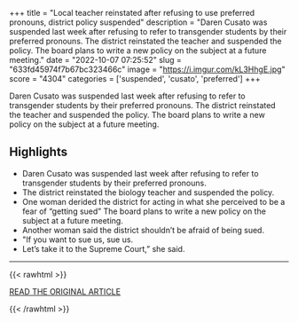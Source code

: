 +++
title = "Local teacher reinstated after refusing to use preferred pronouns, district policy suspended"
description = "Daren Cusato was suspended last week after refusing to refer to transgender students by their preferred pronouns. The district reinstated the teacher and suspended the policy. The board plans to write a new policy on the subject at a future meeting."
date = "2022-10-07 07:25:52"
slug = "633fd45974f7b67bc323466c"
image = "https://i.imgur.com/kL3HhgE.jpg"
score = "4304"
categories = ['suspended', 'cusato', 'preferred']
+++

Daren Cusato was suspended last week after refusing to refer to transgender students by their preferred pronouns. The district reinstated the teacher and suspended the policy. The board plans to write a new policy on the subject at a future meeting.

## Highlights

- Daren Cusato was suspended last week after refusing to refer to transgender students by their preferred pronouns.
- The district reinstated the biology teacher and suspended the policy.
- One woman derided the district for acting in what she perceived to be a fear of “getting sued” The board plans to write a new policy on the subject at a future meeting.
- Another woman said the district shouldn’t be afraid of being sued.
- "If you want to sue us, sue us.
- Let’s take it to the Supreme Court,” she said.

---

{{< rawhtml >}}
  <p class="article-category">
    <a target="_blank" href="https://www.wpxi.com/news/local/local-teacher-suspended-after-refusing-use-preferred-pronouns/GRPQVASU7NEWNIYOOIXFMHRW7U/">READ THE ORIGINAL ARTICLE</a>
  </p>
{{< /rawhtml >}}
